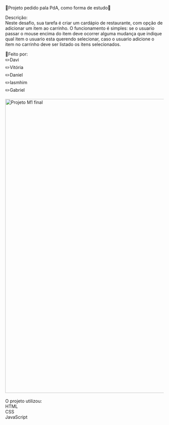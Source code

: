 🚩Projeto pedido pala PdA, como forma de estudo🚩<br>

Descrição: <br>
Neste desafio, sua tarefa é criar um cardápio de restaurante, com opção de adicionar um item ao carrinho. O funcionamento é simples: se o usuario passar o mouse encima do item deve ocorrer alguma mudança que indique qual item o usuario esta querendo selecionar, caso o usuario adicione o item no carrinho deve ser listado os itens selecionados.

🔎Feito por:<br>
✏️Davi<br>
✏️Vitória<br>
✏️Daniel<br>
✏️Iasmhim<br>
✏️Gabriel<br>

<img width="933" alt="Projeto M1 final" src="https://github.com/user-attachments/assets/bf23bef2-d340-42c8-a91b-0ba7c73f0f5e" /> <br>
<br>
O projeto utilizou: <br>
HTML<br>
CSS<br>
JavaScript<br>



